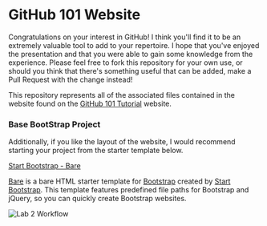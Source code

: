 # GitHub 101 Website

Congratulations on your interest in GitHub! I think you'll find it to be an extremely valuable tool 
to add to your repertoire. I hope that you've enjoyed the presentation and that you were able to gain 
some knowledge from the experience. Please feel free to fork this repository for your own use, or should
you think that there's something useful that can be added, make a Pull Request with the change instead!

This repository represents all of the associated files contained in the website found on the 
[GitHub 101 Tutorial](https://github.zach-martin.com) website.

### Base BootStrap Project

Additionally, if you like the layout of the website, I would recommend starting your project from the starter template below.

[Start Bootstrap - Bare](https://startbootstrap.com/template-overviews/bare/)

[Bare](http://startbootstrap.com/template-overviews/bare/) is a bare HTML starter template for [Bootstrap](http://getbootstrap.com/) created by [Start Bootstrap](http://startbootstrap.com/). This template features predefined file paths for Bootstrap and jQuery, so you can quickly create Bootstrap websites.

![Lab 2 Workflow](https://github.com/onideus/demo-website/workflows/Lab%202%20Workflow/badge.svg)
